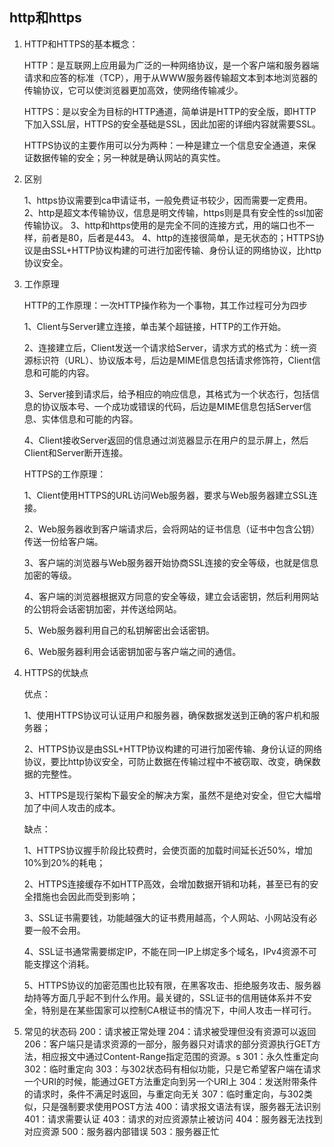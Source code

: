 ## http和https

1. HTTP和HTTPS的基本概念：

   HTTP：是互联网上应用最为广泛的一种网络协议，是一个客户端和服务器端请求和应答的标准（TCP），用于从WWW服务器传输超文本到本地浏览器的传输协议，它可以使浏览器更加高效，使网络传输减少。

   HTTPS：是以安全为目标的HTTP通道，简单讲是HTTP的安全版，即HTTP下加入SSL层，HTTPS的安全基础是SSL，因此加密的详细内容就需要SSL。

   HTTPS协议的主要作用可以分为两种：一种是建立一个信息安全通道，来保证数据传输的安全；另一种就是确认网站的真实性。

2. 区别

   1、https协议需要到ca申请证书，一般免费证书较少，因而需要一定费用。
   2、http是超文本传输协议，信息是明文传输，https则是具有安全性的ssl加密传输协议。
   3、http和https使用的是完全不同的连接方式，用的端口也不一样，前者是80，后者是443。
   4、http的连接很简单，是无状态的；HTTPS协议是由SSL+HTTP协议构建的可进行加密传输、身份认证的网络协议，比http协议安全。

3. 工作原理

   HTTP的工作原理：一次HTTP操作称为一个事物，其工作过程可分为四步

   1、Client与Server建立连接，单击某个超链接，HTTP的工作开始。

   2、连接建立后，Client发送一个请求给Server，请求方式的格式为：统一资源标识符（URL）、协议版本号，后边是MIME信息包括请求修饰符，Client信息和可能的内容。

   3、Server接到请求后，给予相应的响应信息，其格式为一个状态行，包括信息的协议版本号、一个成功或错误的代码，后边是MIME信息包括Server信息、实体信息和可能的内容。

   4、Client接收Server返回的信息通过浏览器显示在用户的显示屏上，然后Client和Server断开连接。

   HTTPS的工作原理：

   1、Client使用HTTPS的URL访问Web服务器，要求与Web服务器建立SSL连接。

   2、Web服务器收到客户端请求后，会将网站的证书信息（证书中包含公钥）传送一份给客户端。

   3、客户端的浏览器与Web服务器开始协商SSL连接的安全等级，也就是信息加密的等级。

   4、客户端的浏览器根据双方同意的安全等级，建立会话密钥，然后利用网站的公钥将会话密钥加密，并传送给网站。

   5、Web服务器利用自己的私钥解密出会话密钥。

   6、Web服务器利用会话密钥加密与客户端之间的通信。

4. HTTPS的优缺点

   优点：

   1、使用HTTPS协议可认证用户和服务器，确保数据发送到正确的客户机和服务器；

   2、HTTPS协议是由SSL+HTTP协议构建的可进行加密传输、身份认证的网络协议，要比http协议安全，可防止数据在传输过程中不被窃取、改变，确保数据的完整性。

   3、HTTPS是现行架构下最安全的解决方案，虽然不是绝对安全，但它大幅增加了中间人攻击的成本。

   缺点：

   1、HTTPS协议握手阶段比较费时，会使页面的加载时间延长近50%，增加10%到20%的耗电；

   2、HTTPS连接缓存不如HTTP高效，会增加数据开销和功耗，甚至已有的安全措施也会因此而受到影响；

   3、SSL证书需要钱，功能越强大的证书费用越高，个人网站、小网站没有必要一般不会用。

   4、SSL证书通常需要绑定IP，不能在同一IP上绑定多个域名，IPv4资源不可能支撑这个消耗。

   5、HTTPS协议的加密范围也比较有限，在黑客攻击、拒绝服务攻击、服务器劫持等方面几乎起不到什么作用。最关键的，SSL证书的信用链体系并不安全，特别是在某些国家可以控制CA根证书的情况下，中间人攻击一样可行。

5. 常见的状态码
   200：请求被正常处理
   204：请求被受理但没有资源可以返回
   206：客户端只是请求资源的一部分，服务器只对请求的部分资源执行GET方法，相应报文中通过Content-Range指定范围的资源。s
   301：永久性重定向
   302：临时重定向
   303：与302状态码有相似功能，只是它希望客户端在请求一个URI的时候，能通过GET方法重定向到另一个URI上
   304：发送附带条件的请求时，条件不满足时返回，与重定向无关
   307：临时重定向，与302类似，只是强制要求使用POST方法
   400：请求报文语法有误，服务器无法识别
   401：请求需要认证
   403：请求的对应资源禁止被访问
   404：服务器无法找到对应资源
   500：服务器内部错误
   503：服务器正忙



